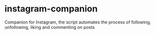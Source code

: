 # instagram-companion
Companion for Instagram, the script automates the process of following, unfollowing, liking and commenting on posts
